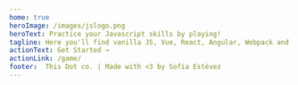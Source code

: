 ```yaml
---
home: true
heroImage: /images/jslogo.png
heroText: Practice your Javascript skills by playing!
tagline: Here you'll find vanilla JS, Vue, React, Angular, Webpack and Node questions to test your skills. And some jokes too :)
actionText: Get Started →
actionLink: /game/
footer:  This Dot co. | Made with <3 by Sofía Estévez
---
```


